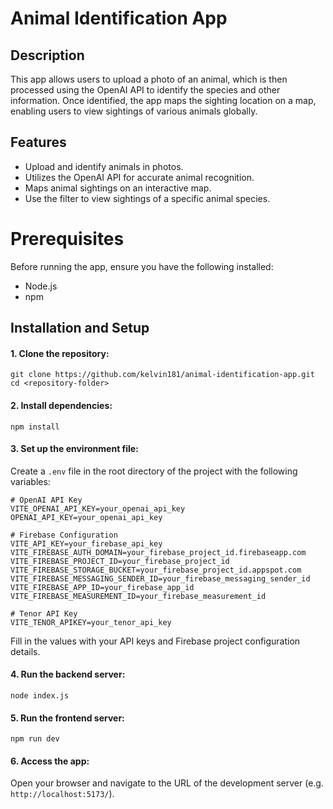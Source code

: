 # Animal Identification App

## Description
This app allows users to upload a photo of an animal, which is then processed using the OpenAI API to identify the species and other information. Once identified, the app maps the sighting location on a map, enabling users to view sightings of various animals globally. 

## Features
* Upload and identify animals in photos.
* Utilizes the OpenAI API for accurate animal recognition.
* Maps animal sightings on an interactive map.
* Use the filter to view sightings of a specific animal species.

# Prerequisites
Before running the app, ensure you have the following installed:
* Node.js
* npm

## Installation and Setup
#### 1. Clone the repository:
```
git clone https://github.com/kelvin181/animal-identification-app.git
cd <repository-folder>
```
#### 2. Install dependencies:
```
npm install
```
#### 3. Set up the environment file:
Create a `.env` file in the root directory of the project with the following variables:
```
# OpenAI API Key
VITE_OPENAI_API_KEY=your_openai_api_key
OPENAI_API_KEY=your_openai_api_key

# Firebase Configuration
VITE_API_KEY=your_firebase_api_key
VITE_FIREBASE_AUTH_DOMAIN=your_firebase_project_id.firebaseapp.com
VITE_FIREBASE_PROJECT_ID=your_firebase_project_id
VITE_FIREBASE_STORAGE_BUCKET=your_firebase_project_id.appspot.com
VITE_FIREBASE_MESSAGING_SENDER_ID=your_firebase_messaging_sender_id
VITE_FIREBASE_APP_ID=your_firebase_app_id
VITE_FIREBASE_MEASUREMENT_ID=your_firebase_measurement_id

# Tenor API Key
VITE_TENOR_APIKEY=your_tenor_api_key
```
Fill in the values with your API keys and Firebase project configuration details.
  
#### 4. Run the backend server:
```
node index.js
```

#### 5. Run the frontend server:
```
npm run dev
```

#### 6. Access the app:
Open your browser and navigate to the URL of the development server (e.g. `http://localhost:5173/`).

